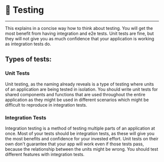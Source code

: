 # 🧪 Testing

---

[//]: # (- [First Section]&#40;#section-1&#41;)


This explains in a concise way how to think about testing. You will get the most benefit from having integration and e2e tests. Unit tests are fine, but they will not give you as much confidence that your application is working as integration tests do.

## Types of tests:

### Unit Tests

Unit testing, as the naming already reveals is a type of testing where units of an application are being tested in isolation.
You should write unit tests for shared components and functions that are used throughout the entire application as they might be used in different scenarios which might be difficult to reproduce in integration tests.


### Integration Tests

Integration testing is a method of testing multiple parts of an application at once.
Most of your tests should be integration tests, as these will give you the most benefits and confidence for your invested effort. Unit tests on their own don't guarantee that your app will work even if those tests pass, because the relationship between the units might be wrong. You should test different features with integration tests.

